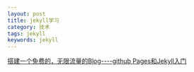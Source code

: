 ```yaml
---
layout: post
title: jekyll学习
category: 技术
tags: jekyll
keywords: jekyll
---
```


[搭建一个免费的，无限流量的Blog----github Pages和Jekyll入门](http://www.ruanyifeng.com/blog/2012/08/blogging_with_jekyll.html)

